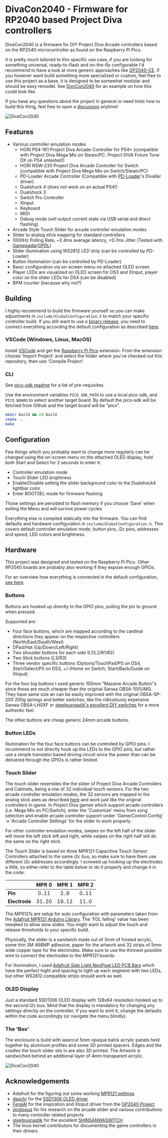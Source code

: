 # DivaCon2040 - Firmware for RP2040 based Project Diva controllers

DivaCon2040 is a firmware for DIY Project Diva Arcade controllers based on the RP2040 microcontroller as found on the Raspberry Pi Pico.

It is pretty much tailored to this specific use case, if you are looking for something universal, ready-to-flash and on-the-fly configurable I'd recommend to have a look at more generic approaches like [GP2040-CE](https://github.com/OpenStickCommunity/GP2040-CE). If you however want build something more specialized or custom, feel free to use this project as a base, it is designed to be somewhat modular and should be easy remodel. See [DonCon2040](https://github.com/ravinrabbid/DonCon2040) for an example on how this could look like.

If you have any questions about the project in general or need hints how to build this thing, feel free to open a [discussion](https://github.com/ravinrabbid/DivaCon2040/discussions) anytime!

![DivaCon2040](assets/controller.jpg)

## Features

- Various controller emulation modes
  - HORI PS4-161 Project Diva Arcade Controller for PS4* (compatible with Project Diva Mega Mix on Steam/PC. Project DIVA Future Tone DX on PS4 untested!)
  - HORI NSW-230 Project Diva Arcade Controller for Switch (compatible with Project Diva Mega Mix on Switch/Steam/PC)
  - PD-Loader Arcade Controller (Compatible with [PD-Loader](https://github.com/PDModdingCommunity/PD-Loader/)'s Divaller driver)
  - Dualshock 4 (does not work on an actual PS4!)
  - Dualshock 3
  - Switch Pro Controller
  - XInput
  - Keyboard
  - MIDI
  - Debug mode (will output current state via USB serial and direct flashing)
- Arcade Style Touch Slider for arcade controller emulation modes
- Slider to analog stick mapping for standard controllers
- 1000Hz Polling Rate, ~2.4ms average latency, <0.7ms Jitter (Tested with [Gamepadla](https://github.com/cakama3a/Gamepadla)/[GPDL](https://github.com/cakama3a/GPDL/))
- Slider illumination using WS2812 LED strip (can be controlled by PD-Loader)
- Button illumination (can be controlled by PD-Loader)
- Basic configuration via on-screen menu on attached OLED screen
- Player LEDs are visualized on OLED screen for DS3 and XInput, player color on the slider LEDs for DS4 (can be disabled)
- BPM counter (because why not?)

## Building

I highly recommend to build the firmware yourself so you can make adjustments in `include/GlobalConfiguration.h` to match your specific controller build.
If you still want to use a [binary release](https://github.com/ravinrabbid/DivaCon2040/releases), you need to connect everything according the default configuration as described [here](SCHEMATIC.md).

### VSCode (Windows, Linux, MacOS)

Install [VSCode](https://code.visualstudio.com/) and get the [Raspberry Pi Pico](https://marketplace.visualstudio.com/items?itemName=raspberry-pi.raspberry-pi-pico) extension. From the extension choose 'Import Project' and select the folder where you've checked out this repository, then use 'Compile Project'.

### CLI

See [pico-sdk readme](https://github.com/raspberrypi/pico-sdk/blob/master/README.md#quick-start-your-own-project) for a list of pre-requisites.

Use the environment variables `PICO_SDK_PATH` to use a local pico-sdk, and `PICO_BOARD` to select another target board.
By default the pico-sdk will be fetched from Github and the target board will be "pico".

```sh
mkdir build && cd build
cmake ..
make
```

## Configuration

Few things which you probably want to change more regularly can be changed using the on-screen menu on the attached OLED display, hold both Start and Select for 2 seconds to enter it:

- Controller emulation mode
- Touch Slider LED brightness
- Enable/Disable setting the slider background color to the Dualshock4 lightbar color.
- Enter BOOTSEL mode for firmware flashing

Those settings are persisted to flash memory if you choose 'Save' when exiting the Menu and will survive power cycles.

Everything else is compiled statically into the firmware. You can find defaults and hardware configuration in `include/GlobalConfiguration.h`. This covers default controller emulation mode, button pins, i2c pins, addresses and speed, LED colors and brightness.

## Hardware

This project was designed and tested on the Raspberry Pi Pico. Other RP2040 boards are probably also working if they expose enough GPIOs.

For an overview how everything is connected in the default configuration, [see here](SCHEMATIC.md).

### Buttons

Buttons are hooked up directly to the GPIO pins, pulling the pin to ground when pressed.

Supported are:

- Four face buttons, which are mapped according to the cardinal directions they appear on the respective controllers (North/East/South/West)
- DPad/Hat (Up/Down/Left/Right)
- Two shoulder buttons for each side (L1/L2/R1/R2)
- Two Stick buttons (L3/R3)
- Three vendor specific buttons (Options/TouchPad/PS on DS4, Start/Select/PS on DS3, +/-/Home on Switch, Start/Back/Guide on XInput)

For the four big buttons I used generic 100mm "Massive Arcade Button"s since those are much cheaper than the original Sanwa OBSA-100UMQ.
They have same size an can be easily improved with the original OBSA-SP-200 200g springs and better switches, like the ridiculously expensive Sanwa OBSA-LHSXF or [steelpuxnastik's excellent DIY switches](https://github.com/steelpuxnastik/SHINSANWASWITCH) for a more authentic feel.

The other buttons are cheap generic 24mm arcade buttons.

### Button LEDs

Illumination for the four face buttons can be controlled by GPIO pins. I recommend to not directly hook up the LEDs to the GPIO pins, but rather use a simple transistor based driving circuit since the power than can be delivered through the GPIOs is rather limited.

### Touch Slider

The touch slider resembles the the slider of Project Diva Arcade Controllers and Cabinets, being a row of 32 individual touch sensors. For the two arcade controller emulation modes, the 32 sensors are mapped to the analog stick axes as described [here](https://gist.github.com/dogtopus/48ad10409aa4ad5c408e31287623e167) and work just like the original controllers in-game. In Project Diva games which support arcade controllers (i.e. Mega Mix on PC/Switch), enter the 'Customize' menu from song selection and enable arcade controller support under 'Game/Control Config' -> 'Arcade Controller Settings' for the slider to work properly.

For other controller emulation modes, swipes on the left half of the slider will move the left stick left and right, while swipes on the right half will do the same on the right stick.

The Touch Slider is based on three MPR121 Capacitive Touch Sensor Controllers attached to the same i2c bus, so make sure to have them use different i2c addresses accordingly. I screwed up hooking up the electrodes a little, so either refer to the table below or do it properly and change it in the code:

|               | **MPR 0** | **MPR 1** | **MPR 2** |
| ------------- | :-------: | :-------: | :-------: |
| **Pin**       |   0..11   |   2..9    |   0..11   |
| **Electrode** |  31..20   |  19..12   |   11..0   |

The MPR121s are setup for auto configuration with parameters taken from the [Adafruit MPR121 Arduino Library](https://github.com/adafruit/Adafruit_MPR121). The 'FDL falling' value has been tweaked to allow slow slides. You might want to adjust the touch and release thresholds to your specific build.

Physically, the slider is a sandwich made out of 3mm of frosted acrylic, some thin 3M 468MP adhesive, paper for the artwork and 32 strips of 5mm wide copper tape for the electrodes. Make sure to use the thinnest possible wire to connect the electrodes to the MPR121 boards.

For illumination, I used [Adafruit Side Light NeoPixel LED PCB Bars](https://www.adafruit.com/product/3729) which have the perfect hight and spacing to light up each segment with two LEDs, but other WS2812 compatible strips should work as well.

### OLED Display

Just a standard SSD1306 OLED display with 128x64 resolution hooked up to the second i2c bus. Mind that the display is mandatory for changing any settings directly on the controller, if you want to omit it, change the defaults within the code accordingly (or navigate the menu blindly).

### The 'Box'

The enclosure is build with lasercut 5mm opaque balck acrylic panels held together by aluminum profiles and some 3D printed spacers.
Edges and the cradles the touch slider sits in are also 3D printed. The Artwork is sandwiched behind an additional layer of 4mm transparent acrylic.

![DivaCon2040](assets/inside.jpg)

## Acknowledgements

- Adafruit for the figuring out some working [MPR121 settings](https://github.com/adafruit/Adafruit_MPR121)
- [daschr](https://github.com/daschr) for the [SSD1306 OLED driver](https://github.com/daschr/pico-ssd1306)
- [FeralAI](https://github.com/FeralAI) for the inspiration and XInput driver from the [GP2040 Project](https://github.com/FeralAI/GP2040)
- [dogtopus](https://github.com/dogtopus) for his research on the arcade slider and various contributions to many controller related projects
- [steelpuxnastik](https://github.com/steelpuxnastik) for the excellent [SHINSANWASWITCH](https://github.com/steelpuxnastik/SHINSANWASWITCH)
- The linux kernel contributors for documenting the game controllers in their drivers
